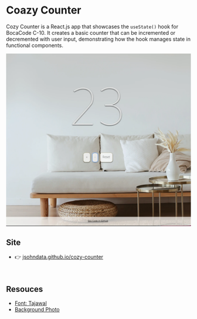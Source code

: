 # Coazy Counter
Cozy Counter is a React.js app that showcases the `useState()` hook for BocaCode C-10. It creates a basic counter that can be incremented or decremented with user input, demonstrating how the hook manages state in functional components. 

[![Screen Shot](./public/images/readme.webp)](https://jsohndata.github.io/cozy-counter/)

## Site
* 👉 [jsohndata.github.io/cozy-counter](https://jsohndata.github.io/cozy-counter/)

<br>

## Resouces
* [Font: Tajawal](https://fonts.google.com/specimen/Tajawal?query=Tajawal)
* [Background Photo](https://www.pexels.com/photo/white-couch-on-wooden-floor-4352247/)